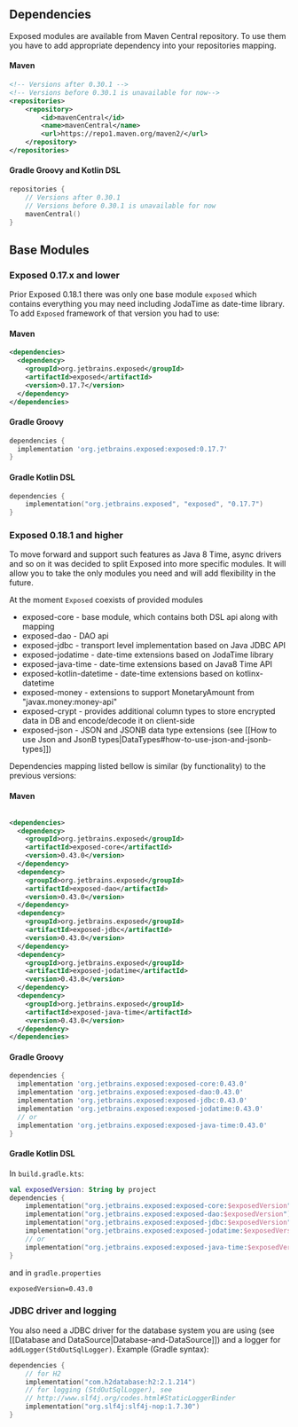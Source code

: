 ## Dependencies
Exposed modules are available from Maven Central repository.
To use them you have to add appropriate dependency into your repositories mapping.

#### Maven
```xml
<!-- Versions after 0.30.1 -->
<!-- Versions before 0.30.1 is unavailable for now-->
<repositories>
    <repository>
        <id>mavenCentral</id>
        <name>mavenCentral</name>
        <url>https://repo1.maven.org/maven2/</url>
    </repository>
</repositories>
```

#### Gradle Groovy and Kotlin DSL

```kotlin
repositories {
    // Versions after 0.30.1
    // Versions before 0.30.1 is unavailable for now
    mavenCentral()
}
```

## Base Modules
### Exposed 0.17.x and lower
Prior Exposed 0.18.1 there was only one base module `exposed` which contains everything you may need including JodaTime as date-time library.
To add `Exposed` framework of that version you had to use: 
    
#### Maven
```xml
<dependencies>
  <dependency>
    <groupId>org.jetbrains.exposed</groupId>
    <artifactId>exposed</artifactId>
    <version>0.17.7</version>
  </dependency>
</dependencies>

```

#### Gradle Groovy
```groovy
dependencies {
  implementation 'org.jetbrains.exposed:exposed:0.17.7'
}
```
#### Gradle Kotlin DSL
```kotlin
dependencies {
    implementation("org.jetbrains.exposed", "exposed", "0.17.7")
}
```

### Exposed 0.18.1 and higher
To move forward and support such features as Java 8 Time, async drivers and so on it was decided to split Exposed into more specific modules. It will allow you to take the only modules you need and will add flexibility in the future.

At the moment `Exposed` coexists of provided modules
* exposed-core - base module, which contains both DSL api along with mapping
* exposed-dao - DAO api 
* exposed-jdbc - transport level implementation based on Java JDBC API
* exposed-jodatime - date-time extensions based on JodaTime library
* exposed-java-time - date-time extensions based on Java8 Time API
* exposed-kotlin-datetime - date-time extensions based on kotlinx-datetime
* exposed-money - extensions to support MonetaryAmount from "javax.money:money-api"
* exposed-crypt - provides additional column types to store encrypted data in DB and encode/decode it on client-side
* exposed-json - JSON and JSONB data type extensions (see [[How to use Json and JsonB types|DataTypes#how-to-use-json-and-jsonb-types]])

Dependencies mapping listed bellow is similar (by functionality) to the previous versions:
#### Maven
```xml

<dependencies>
  <dependency>
    <groupId>org.jetbrains.exposed</groupId>
    <artifactId>exposed-core</artifactId>
    <version>0.43.0</version>
  </dependency>
  <dependency>
    <groupId>org.jetbrains.exposed</groupId>
    <artifactId>exposed-dao</artifactId>
    <version>0.43.0</version>
  </dependency>
  <dependency>
    <groupId>org.jetbrains.exposed</groupId>
    <artifactId>exposed-jdbc</artifactId>
    <version>0.43.0</version>
  </dependency>
  <dependency>
    <groupId>org.jetbrains.exposed</groupId>
    <artifactId>exposed-jodatime</artifactId>
    <version>0.43.0</version>
  </dependency>
  <dependency>
    <groupId>org.jetbrains.exposed</groupId>
    <artifactId>exposed-java-time</artifactId>
    <version>0.43.0</version>
  </dependency>
</dependencies>

```

#### Gradle Groovy
```groovy
dependencies {
  implementation 'org.jetbrains.exposed:exposed-core:0.43.0'
  implementation 'org.jetbrains.exposed:exposed-dao:0.43.0'
  implementation 'org.jetbrains.exposed:exposed-jdbc:0.43.0'
  implementation 'org.jetbrains.exposed:exposed-jodatime:0.43.0'
  // or
  implementation 'org.jetbrains.exposed:exposed-java-time:0.43.0'
}
```
#### Gradle Kotlin DSL
In `build.gradle.kts`:
```kotlin
val exposedVersion: String by project
dependencies {
    implementation("org.jetbrains.exposed:exposed-core:$exposedVersion")
    implementation("org.jetbrains.exposed:exposed-dao:$exposedVersion")
    implementation("org.jetbrains.exposed:exposed-jdbc:$exposedVersion")
    implementation("org.jetbrains.exposed:exposed-jodatime:$exposedVersion")
    // or
    implementation("org.jetbrains.exposed:exposed-java-time:$exposedVersion")
}
```
and in `gradle.properties`
```
exposedVersion=0.43.0
```

### JDBC driver and logging
You also need a JDBC driver for the database system you are using (see [[Database and DataSource|Database-and-DataSource]]) and a logger for `addLogger(StdOutSqlLogger)`. Example (Gradle syntax):
```kotlin
dependencies {
    // for H2
    implementation("com.h2database:h2:2.1.214")
    // for logging (StdOutSqlLogger), see
    // http://www.slf4j.org/codes.html#StaticLoggerBinder
    implementation("org.slf4j:slf4j-nop:1.7.30")
}
```
